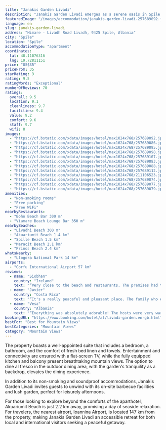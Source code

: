 ```yaml
---
title: "Janakis Garden Livadi"
description: "Janakis Garden Livadi emerges as a serene oasis in Spile, offering air-conditioned accommodations complete with a welcoming patio."
featuredImage: "/images/accommodation/janakis-garden-livadi-257689092.jpg"
language: en
slug: janakis-garden-livadi
address: "Himare - Livadh Road Livadh, 9425 Spile, Albania"
city: "Spile"
location: "Spile"
accommodationType: "apartment"
coordinates:
  lat: 40.11076316
  lng: 19.72811151
price: "US$35"
priceFrom: 35
starRating: 3
rating: 9.5
ratingWords: "Exceptional"
numberOfReviews: 70
ratings:
  overall: 9.5
  location: 9.1
  cleanliness: 9.7
  facilities: 9.4
  value: 9.2
  comfort: 9.6
  staff: 9.7
  wifi: 0
images:
  - "https://cf.bstatic.com/xdata/images/hotel/max1024x768/257689092.jpg?k=7f0aa45cd1b2d2f89b622b7b8cc94c3854cc071d663e51dcf60ad2f061b3f281&o=&hp=1"
  - "https://cf.bstatic.com/xdata/images/hotel/max1024x768/257689086.jpg?k=564310f8f17676d7a6ba39ef449de5086c368b57fcd5cf613dba342f4bcb45c9&o=&hp=1"
  - "https://cf.bstatic.com/xdata/images/hotel/max1024x768/257689095.jpg?k=cac62d380f6d9f6c02667ad0de82113bb3d9af3f5a2f36164a82c8de74fdf189&o=&hp=1"
  - "https://cf.bstatic.com/xdata/images/hotel/max1024x768/257689098.jpg?k=fcf096c8f7a3c445473e2d6df2fc96acfd3f8e9521500bd824b4355d5f56d33d&o=&hp=1"
  - "https://cf.bstatic.com/xdata/images/hotel/max1024x768/257689107.jpg?k=6745e33bdbb20e4a5921e8372c55b1ca9b37c60686b1a60a73505bc9641624d1&o=&hp=1"
  - "https://cf.bstatic.com/xdata/images/hotel/max1024x768/257689083.jpg?k=0ec16e1dc89fb66b9ff0d259660edf9334a3230889a12cdd2fbc1b2015b64d03&o=&hp=1"
  - "https://cf.bstatic.com/xdata/images/hotel/max1024x768/257689088.jpg?k=409d476c67676fafeabfc01cb99986ee56d052d01af88e019b3c27797e19cc18&o=&hp=1"
  - "https://cf.bstatic.com/xdata/images/hotel/max1024x768/257689112.jpg?k=59f2eddf8fbeb41d59cded092585c82714da77f681a47a12c79d9f25d0a3f3d8&o=&hp=1"
  - "https://cf.bstatic.com/xdata/images/hotel/max1024x768/211106523.jpg?k=d4877c8d6f1d8a39c1f538f57530c17f9de0cbc4ba7d9e8f1f3c835878a12ed8&o=&hp=1"
  - "https://cf.bstatic.com/xdata/images/hotel/max1024x768/257689074.jpg?k=999f3996da109a4856a6580118bbfd023d4ca923b5fede953dec1eeacac5a0c7&o=&hp=1"
  - "https://cf.bstatic.com/xdata/images/hotel/max1024x768/257689077.jpg?k=560b4e5987d16600ac27f476a5527f136e9fb3a1d84def4678d6686d471dab5b&o=&hp=1"
  - "https://cf.bstatic.com/xdata/images/hotel/max1024x768/257689079.jpg?k=7c2b804bb13523d7b0f39e44792c2eb9f46dcf957a7d25aaf091ec45b079daed&o=&hp=1"
amenities:
  - "Non-smoking rooms"
  - "Free parking"
  - "Free WiFi"
nearbyRestaurants:
  - "Boho Beach Bar 300 m"
  - "Viamare Beach Lounge Bar 350 m"
nearbyBeaches:
  - "Livadhi Beach 300 m"
  - "Akuariumit Beach 1.4 km"
  - "Spille Beach 1.5 km"
  - "Maracit Beach 2.1 km"
  - "Prinos Beach 2.4 km"
whatsNearby:
  - "Llogora National Park 14 km"
airports:
  - "Corfu International Airport 57 km"
reviews:
  - name: "Siobhan"
    country: "Ireland"
    text: "“Very close to the beach and restaurants. The premises had three outside kitchens guests could use . These were well equipped . A generous host.. lovely outside seating and dining area”"
  - name: "Javier"
    country: "Costa Rica"
    text: "“It's a really peaceful and pleasant place. The family who owns it is really friendly.”"
  - name: "Vesa"
    country: "Albania"
    text: "“Everything was absolutely adorable! The hosts were very warm and welcoming, especially with our toddler 🥰 they even went out of their way, and gave us fresh eggs from their small chicken farm, and fresh fruit from their lovely garden. I recommend...”"
bookingURL: "https://www.booking.com/hotel/al/livadi-garden.en-gb.html?aid=8035640"
bestFor: "Best for Mountain Views"
bestCategories: "Mountain Views"
category: "Mountain Views"
---
```


The property boasts a well-appointed suite that includes a bedroom, a bathroom, and the comfort of fresh bed linen and towels. Entertainment and connectivity are ensured with a flat-screen TV, while the fully equipped kitchen and balcony present breathtaking mountain views. The option to dine al fresco in the outdoor dining area, with the garden's tranquility as a backdrop, elevates the dining experience.

In addition to its non-smoking and soundproof accommodations, Janakis Garden Livadi invites guests to unwind with its on-site barbecue facilities and lush garden, perfect for leisurely afternoons.

For those looking to explore beyond the comforts of the aparthotel, Akuariumit Beach is just 2.2 km away, promising a day of seaside relaxation. For travelers, the nearest airport, Ioannina Airport, is located 147 km from the property, making Janakis Garden Livadi an accessible retreat for both local and international visitors seeking a peaceful getaway.